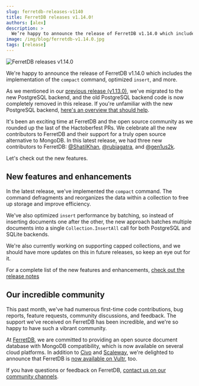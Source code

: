 ```yaml
---
slug: ferretdb-releases-v1140
title: FerretDB releases v1.14.0!
authors: [alex]
description: >
  We’re happy to announce the release of FerretDB v1.14.0 which includes the implementation of the `compact` command, optimized `insert`, and more.
image: /img/blog/ferretdb-v1.14.0.jpg
tags: [release]
---
```


![FerretDB releases v1.14.0](/img/blog/ferretdb-v1.14.0.jpg)

We're happy to announce the release of FerretDB v1.14.0 which includes the implementation of the `compact` command, optimized `insert`, and more.

<!--truncate-->

As we mentioned in our [previous release (v1.13.0)](https://blog.ferretdb.io/ferretdb-v1130-new-postgresql-backend/), we've migrated to the new PostgreSQL backend, and the old PostgreSQL backend code is now completely removed in this release.
If you're unfamiliar with the new PostgreSQL backend, [here's an overview that should help](https://blog.ferretdb.io/ferretdb-v1-10-production-ready-sqlite/#the-new-architecture).

It's been an exciting time at FerretDB and the open source community as we rounded up the last of the Hactoberfest PRs.
We celebrate all the new contributors to FerretDB and their support for a truly open source alternative to MongoDB.
In this latest release, we had three new contributors to FerretDB: [@ShatilKhan](https://github.com/ShatilKhan), [@rubiagatra](https://github.com/rubiagatra), and [@gen1us2k](https://github.com/gen1us2k).

Let's check out the new features.

## New features and enhancements

In the latest release, we've implemented the `compact` command.
The command defragments and reorganizes the data within a collection to free up storage and improve efficiency.

We've also optimized `insert` performance by batching, so instead of inserting documents one after the other, the new approach batches multiple documents into a single `Collection.InsertAll` call for both PostgreSQL and SQLite backends.

We're also currently working on supporting capped collections, and we should have more updates on this in future releases, so keep an eye out for it.

For a complete list of the new features and enhancements, [check out the release notes](https://github.com/FerretDB/FerretDB/releases/tag/v1.14.0)

## Our incredible community

This past month, we've had numerous first-time code contributions, bug reports, feature requests, community discussions, and feedback.
The support we've received on FerretDB has been incredible, and we're so happy to have such a vibrant community.

At [FerretDB](https://www.ferretdb.com/), we are committed to providing an open source document database with MongoDB compatibility, which is now available on several cloud platforms.
In addition to [Civo](https://www.civo.com/marketplace/FerretDB) and [Scaleway](https://www.scaleway.com/en/betas/#managed-document-database), we're delighted to announce that FerretDB is [now available on Vultr](https://www.vultr.com/docs/ferretdb-managed-database-guide/), too.

If you have questions or feedback on FerretDB, [contact us on our community channels](https://docs.ferretdb.io/#community).
